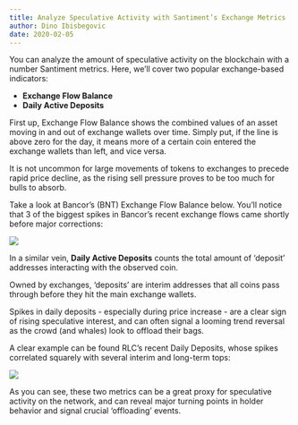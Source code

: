 ```yaml
---
title: Analyze Speculative Activity with Santiment’s Exchange Metrics
author: Dino Ibisbegovic
date: 2020-02-05
---
```


You can analyze the amount of speculative activity on the blockchain with a number Santiment metrics. Here, we’ll cover two popular exchange-based indicators:

- **Exchange Flow Balance**
- **Daily Active Deposits**

First up, Exchange Flow Balance shows the combined values of an asset moving in and out of exchange wallets over time. Simply put, if the line is above zero for the day, it means more of a certain coin entered the exchange wallets than left, and vice versa.

It is not uncommon for large movements of tokens to exchanges to precede rapid price decline, as the rising sell pressure proves to be too much for bulls to absorb.

Take a look at Bancor’s (BNT) Exchange Flow Balance below. You’ll notice that 3 of the biggest spikes in Bancor’s recent exchange flows came shortly before major corrections:

![](image1.png)

In a similar vein, **Daily Active Deposits** counts the total amount of ‘deposit’ addresses interacting with the observed coin.

Owned by exchanges, ‘deposits’ are interim addresses that all coins pass through before they hit the main exchange wallets.

Spikes in daily deposits - especially during price increase - are a clear sign of rising speculative interest, and can often signal a looming trend reversal as the crowd (and whales) look to offload their bags.


A clear example can be found RLC’s recent Daily Deposits, whose spikes correlated squarely with several interim and long-term tops:

![](image2.png)

As you can see, these two metrics can be a great proxy for speculative activity on the network, and can reveal major turning points in holder behavior and signal crucial ‘offloading’ events.
